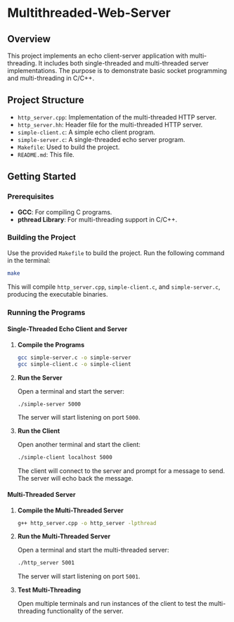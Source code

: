 # Multithreaded-Web-Server

## Overview

This project implements an echo client-server application with multi-threading. It includes both single-threaded and multi-threaded server implementations. The purpose is to demonstrate basic socket programming and multi-threading in C/C++.

## Project Structure

- `http_server.cpp`: Implementation of the multi-threaded HTTP server.
- `http_server.hh`: Header file for the multi-threaded HTTP server.
- `simple-client.c`: A simple echo client program.
- `simple-server.c`: A single-threaded echo server program.
- `Makefile`: Used to build the project.
- `README.md`: This file.

## Getting Started

### Prerequisites

- **GCC**: For compiling C programs.
- **pthread Library**: For multi-threading support in C/C++.

### Building the Project

Use the provided `Makefile` to build the project. Run the following command in the terminal:

```sh
make
```

This will compile `http_server.cpp`, `simple-client.c`, and `simple-server.c`, producing the executable binaries.

### Running the Programs

#### Single-Threaded Echo Client and Server

1. **Compile the Programs**

   ```sh
   gcc simple-server.c -o simple-server
   gcc simple-client.c -o simple-client
   ```

2. **Run the Server**

   Open a terminal and start the server:

   ```sh
   ./simple-server 5000
   ```

   The server will start listening on port `5000`.

3. **Run the Client**

   Open another terminal and start the client:

   ```sh
   ./simple-client localhost 5000
   ```

   The client will connect to the server and prompt for a message to send. The server will echo back the message.

#### Multi-Threaded Server

1. **Compile the Multi-Threaded Server**

   ```sh
   g++ http_server.cpp -o http_server -lpthread
   ```

2. **Run the Multi-Threaded Server**

   Open a terminal and start the multi-threaded server:

   ```sh
   ./http_server 5001
   ```

   The server will start listening on port `5001`.

3. **Test Multi-Threading**

   Open multiple terminals and run instances of the client to test the multi-threading functionality of the server.

